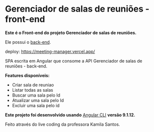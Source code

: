 # Gerenciador de salas de reuniões - front-end

**Este é o Front-end do projeto Gerenciador de salas de reuniões.**

Ele possui o [back-end](https://github.com/mhoc4/Gerenciador-de-salas-de-reunioes).

deploy: https://meeting-manager.vercel.app/



SPA escrita em Angular  que consome a API Gerenciador de salas de reuniões - back-end.

**Features disponíveis:**

- Criar sala de reuniao 
- Listar todas as salas
- Buscar uma sala pelo Id
- Atualizar uma sala pelo Id
- Excluir uma sala pelo id

**Este projeto foi desenvolvido usando** [Angular CLI](https://github.com/angular/angular-cli) **versão 9.1.12.**

Feito através do live coding da professora Kamila Santos.

